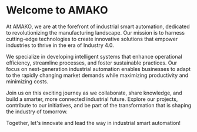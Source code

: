 # Welcome to AMAKO

At AMAKO, we are at the forefront of industrial smart automation, dedicated to revolutionizing the manufacturing landscape. Our mission is to harness cutting-edge technologies to create innovative solutions that empower industries to thrive in the era of Industry 4.0.

We specialize in developing intelligent systems that enhance operational efficiency, streamline processes, and foster sustainable practices. Our focus on next-generation industrial automation enables businesses to adapt to the rapidly changing market demands while maximizing productivity and minimizing costs.

Join us on this exciting journey as we collaborate, share knowledge, and build a smarter, more connected industrial future. Explore our projects, contribute to our initiatives, and be part of the transformation that is shaping the industry of tomorrow.

Together, let's innovate and lead the way in industrial smart automation!
